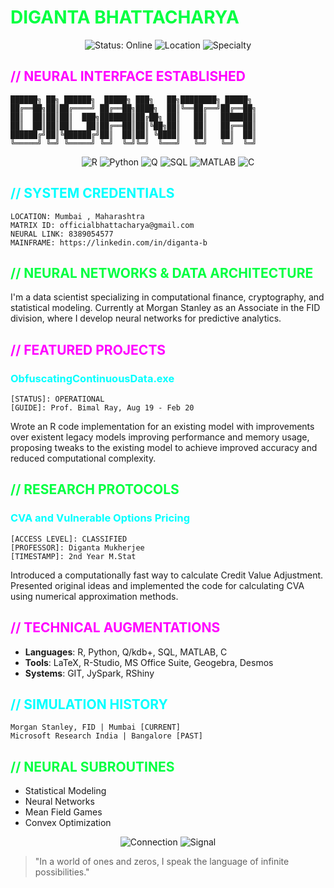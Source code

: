 # <span style="color:#00FF41">DIGANTA BHATTACHARYA</span>

<div align="center">
  <img src="https://img.shields.io/badge/STATUS-ONLINE-00FF41?style=for-the-badge" alt="Status: Online">
  <img src="https://img.shields.io/badge/LOCATION-Mumbai_INDIA-FF00FF?style=for-the-badge" alt="Location">
  <img src="https://img.shields.io/badge/SPECIALTY-COMPUTATIONAL_FINANCE-00FFFF?style=for-the-badge" alt="Specialty">
</div>

## <span style="color:#FF00FF">// NEURAL INTERFACE ESTABLISHED</span>

```ascii
██████╗ ██╗ ██████╗  █████╗ ███╗   ██╗████████╗ █████╗ 
██╔══██╗██║██╔════╝ ██╔══██╗████╗  ██║╚══██╔══╝██╔══██╗
██║  ██║██║██║  ███╗███████║██╔██╗ ██║   ██║   ███████║
██║  ██║██║██║   ██║██╔══██║██║╚██╗██║   ██║   ██╔══██║
██████╔╝██║╚██████╔╝██║  ██║██║ ╚████║   ██║   ██║  ██║
╚═════╝ ╚═╝ ╚═════╝ ╚═╝  ╚═╝╚═╝  ╚═══╝   ╚═╝   ╚═╝  ╚═╝
```

<div align="center">
  <img src="https://img.shields.io/badge/R-276DC3?style=for-the-badge&logo=r&logoColor=white" alt="R">
  <img src="https://img.shields.io/badge/Python-3776AB?style=for-the-badge&logo=python&logoColor=white" alt="Python">
  <img src="https://img.shields.io/badge/Q-044A55?style=for-the-badge" alt="Q">
  <img src="https://img.shields.io/badge/SQL-4479A1?style=for-the-badge&logo=mysql&logoColor=white" alt="SQL">
  <img src="https://img.shields.io/badge/MATLAB-0076A8?style=for-the-badge&logo=mathworks&logoColor=white" alt="MATLAB">
  <img src="https://img.shields.io/badge/C-00599C?style=for-the-badge&logo=c&logoColor=white" alt="C">
</div>

## <span style="color:#00FFFF">// SYSTEM CREDENTIALS</span>

```
LOCATION: Mumbai , Maharashtra
MATRIX ID: officialbhattacharya@gmail.com
NEURAL LINK: 8389054577
MAINFRAME: https://linkedin.com/in/diganta-b
```

## <span style="color:#00FF41">// NEURAL NETWORKS & DATA ARCHITECTURE</span>

I'm a data scientist specializing in computational finance, cryptography, and statistical modeling. Currently at Morgan Stanley as an Associate in the FID division, where I develop neural networks for predictive analytics.

## <span style="color:#FF00FF">// FEATURED PROJECTS</span>

### <span style="color:#00FFFF">ObfuscatingContinuousData.exe</span> 

```
[STATUS]: OPERATIONAL
[GUIDE]: Prof. Bimal Ray, Aug 19 - Feb 20
```

Wrote an R code implementation for an existing model with improvements over existent legacy models improving performance and memory usage, proposing tweaks to the existing model to achieve improved accuracy and reduced computational complexity.

## <span style="color:#00FF41">// RESEARCH PROTOCOLS</span>

### <span style="color:#00FFFF">CVA and Vulnerable Options Pricing</span>

```
[ACCESS LEVEL]: CLASSIFIED
[PROFESSOR]: Diganta Mukherjee
[TIMESTAMP]: 2nd Year M.Stat
```

Introduced a computationally fast way to calculate Credit Value Adjustment. Presented original ideas and implemented the code for calculating CVA using numerical approximation methods.

## <span style="color:#FF00FF">// TECHNICAL AUGMENTATIONS</span>

* **Languages**: R, Python, Q/kdb+, SQL, MATLAB, C
* **Tools**: LaTeX, R-Studio, MS Office Suite, Geogebra, Desmos
* **Systems**: GIT, JySpark, RShiny

## <span style="color:#00FFFF">// SIMULATION HISTORY</span>

```
Morgan Stanley, FID | Mumbai [CURRENT]
Microsoft Research India | Bangalore [PAST]
```

## <span style="color:#00FF41">// NEURAL SUBROUTINES</span>

* Statistical Modeling
* Neural Networks
* Mean Field Games
* Convex Optimization

<div align="center">
  <img src="https://img.shields.io/badge/CONNECTION-ENCRYPTED-FF00FF?style=for-the-badge" alt="Connection">
  <img src="https://img.shields.io/badge/SIGNAL-STRONG-00FFFF?style=for-the-badge" alt="Signal">
</div>

> "In a world of ones and zeros, I speak the language of infinite possibilities."
